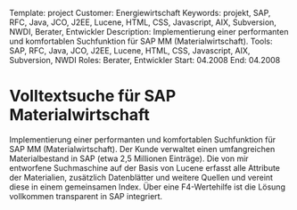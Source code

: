 Template: project
Customer: Energiewirtschaft
Keywords: projekt, SAP, RFC, Java, JCO, J2EE, Lucene, HTML, CSS, Javascript, AIX, Subversion, NWDI, Berater, Entwickler
Description: Implementierung einer performanten und komfortablen Suchfunktion für SAP MM (Materialwirtschaft).
Tools: SAP, RFC, Java, JCO, J2EE, Lucene, HTML, CSS, Javascript, AIX, Subversion, NWDI
Roles: Berater, Entwickler
Start: 04.2008
End: 04.2008

# Volltextsuche für SAP Materialwirtschaft

Implementierung einer performanten und komfortablen Suchfunktion für SAP MM (Materialwirtschaft). Der Kunde verwaltet einen umfangreichen Materialbestand in SAP (etwa 2,5 Millionen Einträge). Die von mir entworfene Suchmaschine auf der Basis von Lucene erfasst alle Attribute der Materialien, zusätzlich Datenblätter und weitere Quellen und vereint diese in einem gemeinsamen Index. Über eine F4-Wertehilfe ist die Lösung vollkommen transparent in SAP integriert.


